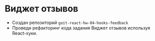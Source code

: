# Виджет отзывов

- Создан репозиторий `goit-react-hw-04-hooks-feedback`
- Проведи рефакторинг кода задания Виджет отзывов используя React-хуки.
